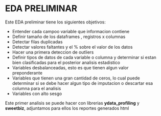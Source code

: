 # EDA PRELIMINAR

Este EDA preliminar tiene los siguientes objetivos:
- Entender cada campoo variable que informacion contiene
- Definir tamaño de los dataframes , registros x columnas
- Detectar filas duplicadas
- Detectar valores faltantes y el % sobre el valor de los datos
- Hacer una primera deteccion de outliers
- Definir tipos de datos de cada variable o columna y determinar si estan bien clasificadas para el posterior analisis estadistico
- Variables desbalanceadas, esto es que tienen algun valor preponderante
- Variables que tienen una gran cantidad de ceros, lo cual puede determinar si se debe hacer algun tipo de imputacion o descartar esa columna para el analisis
- Variables con alto sesgo

Este primer analisis se puede hacer con librerias **ydata_profiling** y **sweetbiz**, adjuntamos para ellos los reportes generados html
